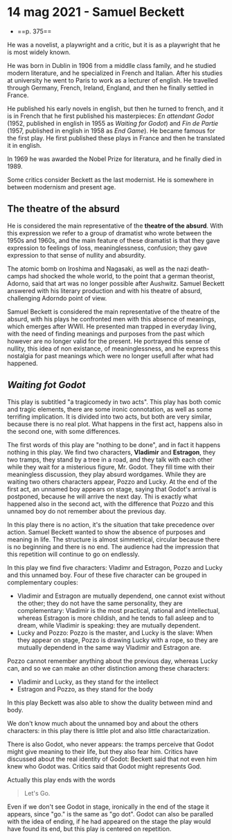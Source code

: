 # 14 mag 2021 - Samuel Beckett
- ==p. 375==

He was a novelist, a playwright and a critic, but it is as a playwright that he is most widely known.

He was born in Dublin in 1906 from a middlle class family, and he studied modern literature, and he specialized in French and Italian. After his studies at university he went to Paris to work as a lecturer of english. He travelled through Germany, French, Ireland, England, and then he finally settled in France. 

He published his early novels in english, but then he turned to french, and it is in French that he first published his masterpieces: *En attendant Godot* (1952, published in english in 1955 as *Waiting for Godot*) and *Fin de Partie* (1957, published in english in 1958 as *End Game*). He became famous for the first play. 
He first published these plays in France and then he translated it in english.

In 1969 he was awarded the Nobel Prize for literatura, and he finally died in 1989.

Some critics consider Beckett as the last modernist. He is somewhere in between modernism and present age.

## The theatre of the absurd

He is considered the main representative of the **theatre of the absurd**. With this expression we refer to a group of dramatist who wrote between the 1950s and 1960s, and the main feature of these dramatist is that they gave expression to feelings of loss, meaninglessness, confusion; they gave expression to that sense of nullity and absurdity.

The atomic bomb on Iroshima and Nagasaki, as well as the nazi death-camps had shocked the whole world, to the point that a german theorist, Adorno, said that art was no longer possible after Aushwitz.
Samuel Beckett answered with his literary production and with his theatre of absurd, challenging Adorndo point of view.

Samuel Beckett is considered the main representative of the theatre of the absurd, with his plays he confronted men with this absence of meanings, which emerges after WWII.
He presented man trapped in everyday living, with the need of finding meanings and purposes from the past which however are no longer valid for the present. He portrayed this sense of nullity, this idea of non existance, of meaninglessness, and he express this nostalgia for past meanings which were no longer usefull after what had happened.

## *Waiting fot Godot*

This play is subtitled "a tragicomedy in two acts".
This play has both comic and tragic elements, there are some ironic connotation, as well as some terrifing implication. It is divided into two acts, but both are very similar, because there is no real plot. What happens in the first act, happens also in the second one, with some differences.

The first words of this play are "nothing to be done", and in fact it happens nothing in this play.
We find two characters, **Vladimir** and **Estragon**, they two tramps, they stand by a tree in a road, and they talk with each other while they wait for a misterious figure, Mr. Godot. They fill time with their meaningless discussion, they play absurd wordgames.
While they are waiting two others characters appear, Pozzo and Lucky.
At the end of the first act, an unnamed boy appears on stage, saying that Godot's arrival is postponed, because he will arrive the next day.
Thi is exactly what happened also in the second act, with the difference that Pozzo and this unnamed boy do not remember about the previous day.

In this play there is no action, it's the situation that take precedence over action. Samuel Beckett wanted to show the absence of purposes and meaning in life.
The structure is almost simmetrical, circular because there is no beginning and there is no end. The audience had the impression that this repetition will continue to go on endlessly.

In this play we find five characters: Vladimr and Estragon, Pozzo and Lucky and this unnamed boy. Four of these five character can be grouped in complementary couples: 
- Vladimir and Estragon are mutually dependend, one cannot exist without the other; they do not have the same personality, they are complementary: Vladimir is the most practical, rational and intellectual, whereas Estragon is more childish, and he tends to fall asleep and to dream, while Vladimir is speaking: they are mutually dependent.
- Lucky and Pozzo: Pozzo is the master, and Lucky is the slave: When they appear on stage, Pozzo is drawing Lucky with a rope, so they are mutually dependend in the same way Vladimir and Estragon are. 

Pozzo cannot remember anything about the previous day, whereas Lucky can, and so we can make an other distinction among these characters:
- Vladimir and Lucky, as they stand for the intellect
- Estragon and Pozzo, as they stand for the body

In this play Beckett was also able to show the duality between mind and body.

We don't know much about the unnamed boy and about the others characters: in this play there is little plot and also little charactarization.

There is also Godot, who never appears: the tramps perceive that Godot might give meaning to their life, but they also fear him.
Critics have discussed about the real identity of Godot: Beckett said that not even him knew who Godot was. Critics said that Godot might represents God. 

Actually this play ends with the words
> Let's Go.

Even if we don't see Godot in stage, ironically in the end of the stage it appears, since "go." is the same as "go dot". 
Godot can also be paralled with the idea of ending, if he had appeared on the stage the play would have found its end, but this play is centered on repetition.